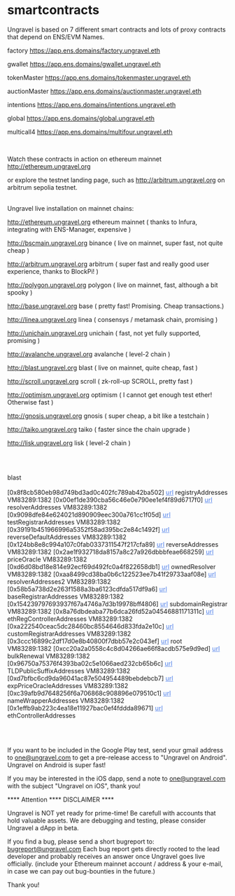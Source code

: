 # smartcontracts
Ungravel is based on 7 different smart contracts and lots of proxy contracts that depend on ENS/EVM Names.


factory        https://app.ens.domains/factory.ungravel.eth

gwallet        https://app.ens.domains/gwallet.ungravel.eth

tokenMaster    https://app.ens.domains/tokenmaster.ungravel.eth

auctionMaster  https://app.ens.domains/auctionmaster.ungravel.eth

intentions     https://app.ens.domains/intentions.ungravel.eth

global         https://app.ens.domains/global.ungravel.eth

multicall4     https://app.ens.domains/multifour.ungravel.eth

<br>


Watch these contracts in action on ethereum mainnet  http://ethereum.ungravel.org

or explore the testnet landing page, such as http://arbitrum.ungravel.org on arbitrum sepolia testnet.
<br><br>

Ungravel live installation on mainnet chains:

http://ethereum.ungravel.org ethereum mainnet          ( thanks to Infura, integrating with ENS-Manager, expensive )

http://bscmain.ungravel.org binance                    ( live on mainnet, super fast, not quite cheap )

http://arbitrum.ungravel.org arbitrum                  ( super fast and really good user experience, thanks to BlockPi! )

http://polygon.ungravel.org polygon                    ( live on mainnet, fast, although a bit spooky )

http://base.ungravel.org base                          ( pretty fast! Promising. Cheap transactions.)

http://linea.ungravel.org linea                        ( consensys / metamask chain, promising )

http://unichain.ungravel.org unichain                  ( fast, not yet fully supported, promising )

http://avalanche.ungravel.org avalanche                ( level-2 chain )

http://blast.ungravel.org blast                        ( live on mainnet, quite cheap, fast )

http://scroll.ungravel.org scroll                      ( zk-roll-up SCROLL, pretty fast )

http://optimism.ungravel.org optimism                  ( I cannot get enough test ether! Otherwise fast )

http://gnosis.ungravel.org gnosis                      ( super cheap, a bit like a testchain )

http://taiko.ungravel.org taiko                        ( faster since the chain upgrade )

http://lisk.ungravel.org lisk                          ( level-2 chain )


<br><br>


blast<br><br>
[0x8f8cb580eb98d749bd3ad0c402fc789ab42ba502] <a href="https://blastscan.io/address/0x8f8cb580eb98d749bd3ad0c402fc789ab42ba502#code" target="_blank" style="color:#6892ed;font-weight:500;">url</a> registryAddresses
VM83289:1382 [0x00ef1de390cba56c46e0e790ee1ef4f89d6717f0] <a href="https://blastscan.io/address/0x00ef1de390cba56c46e0e790ee1ef4f89d6717f0#code" target="_blank" style="color:#6892ed;font-weight:500;">url</a> resolverAddresses
VM83289:1382 [0x9098dfe84e624021d890909eec300a761cc1f05d] <a href="https://blastscan.io/address/0x9098dfe84e624021d890909eec300a761cc1f05d#code" target="_blank" style="color:#6892ed;font-weight:500;">url</a> testRegistrarAddresses
VM83289:1382 [0x39191b451966996a5352f58ad395bc2e84c1492f] <a href="https://blastscan.io/address/0x39191b451966996a5352f58ad395bc2e84c1492f#code" target="_blank" style="color:#6892ed;font-weight:500;">url</a> reverseDefaultAddresses
VM83289:1382 [0x124bb8e8c994a107c0fab0337311547f217cfa89] <a href="https://blastscan.io/address/0x124bb8e8c994a107c0fab0337311547f217cfa89#code" target="_blank" style="color:#6892ed;font-weight:500;">url</a> reverseAddresses
VM83289:1382 [0x2ae1f932718da8157a8c27a926dbbbfeae668259] <a href="https://blastscan.io/address/0x2ae1f932718da8157a8c27a926dbbbfeae668259#code" target="_blank" style="color:#6892ed;font-weight:500;">url</a> priceOracle
VM83289:1382 [0xd6d08bd18e814e92ecf69d492fc0a4f822658db1] <a href="https://blastscan.io/address/0xd6d08bd18e814e92ecf69d492fc0a4f822658db1#code" target="_blank" style="color:#6892ed;font-weight:500;">url</a> ownedResolver
VM83289:1382 [0xaa8499cd38ba0b6c122523ee7b41f29733aaf08e] <a href="https://blastscan.io/address/0xaa8499cd38ba0b6c122523ee7b41f29733aaf08e#code" target="_blank" style="color:#6892ed;font-weight:500;">url</a> resolverAddresses2
VM83289:1382 [0x58b5a738d2e263f1588a3ba6123cdfda517df9a6] <a href="https://blastscan.io/address/0x58b5a738d2e263f1588a3ba6123cdfda517df9a6#code" target="_blank" style="color:#6892ed;font-weight:500;">url</a> baseRegistrarAddresses
VM83289:1382 [0x154239797693937f67a4746a7d3b19978bff4806] <a href="https://blastscan.io/address/0x154239797693937f67a4746a7d3b19978bff4806#code" target="_blank" style="color:#6892ed;font-weight:500;">url</a> subdomainRegistrar
VM83289:1382 [0x8a76dbdeaba77b6dca26fd52a04546881171311c] <a href="https://blastscan.io/address/0x8a76dbdeaba77b6dca26fd52a04546881171311c#code" target="_blank" style="color:#6892ed;font-weight:500;">url</a> ethRegControllerAddresses
VM83289:1382 [0xa222540ceac5dc28460bc8554646d833fda2e10c] <a href="https://blastscan.io/address/0xa222540ceac5dc28460bc8554646d833fda2e10c#code" target="_blank" style="color:#6892ed;font-weight:500;">url</a> customRegistrarAddresses
VM83289:1382 [0x3ccc16899c2df17d0e8b40800f7dbb57e2c043ef] <a href="https://blastscan.io/address/0x3ccc16899c2df17d0e8b40800f7dbb57e2c043ef#code" target="_blank" style="color:#6892ed;font-weight:500;">url</a> root
VM83289:1382 [0xcc20a2a0558c4c8d04266ae66f8acdb575e9d9ed] <a href="https://blastscan.io/address/0xcc20a2a0558c4c8d04266ae66f8acdb575e9d9ed#code" target="_blank" style="color:#6892ed;font-weight:500;">url</a> bulkRenewal
VM83289:1382 [0x96750a75376f4393ba02c5e1066aed232cb65b6c] <a href="https://blastscan.io/address/0x96750a75376f4393ba02c5e1066aed232cb65b6c#code" target="_blank" style="color:#6892ed;font-weight:500;">url</a> TLDPublicSuffixAddresses
VM83289:1382 [0xd7bfbc6cd9da96041ac87e504954489bebdebcb7] <a href="https://blastscan.io/address/0xd7bfbc6cd9da96041ac87e504954489bebdebcb7#code" target="_blank" style="color:#6892ed;font-weight:500;">url</a> expPriceOracleAddresses
VM83289:1382 [0xc39afb9d7648256f6a706868c908896e079510c1] <a href="https://blastscan.io/address/0xc39afb9d7648256f6a706868c908896e079510c1#code" target="_blank" style="color:#6892ed;font-weight:500;">url</a> nameWrapperAddresses
VM83289:1382 [0x1effb9ab223c4ea18e11927bac0ef4fddda89671] <a href="https://blastscan.io/address/0x1effb9ab223c4ea18e11927bac0ef4fddda89671#code" target="_blank" style="color:#6892ed;font-weight:500;">url</a> ethControllerAddresses

<br><br>





If you want to be included in the Google Play test, send your gmail address to one@ungravel.com to get a pre-release access to "Ungravel on Android".
<br>
Ungravel on Android is super fast!

If you may be interested in the iOS dapp, send a note to one@ungravel.com with the subject "Ungravel on iOS", thank you!


**** Attention **** DISCLAIMER ****

Ungravel is NOT yet ready for prime-time! Be carefull with accounts that hold valuable assets. We are debugging and testing, please consider Ungravel a dApp in beta.


If you find a bug, please send a short bugreport to: bugreport@ungravel.com
Each bug report gets directly rooted to the lead developer and probably receives an answer once Ungravel goes live officially.
(include your Ethereum mainnet account / address & your e-mail, in case we can pay out bug-bounties in the future.)

Thank you!
